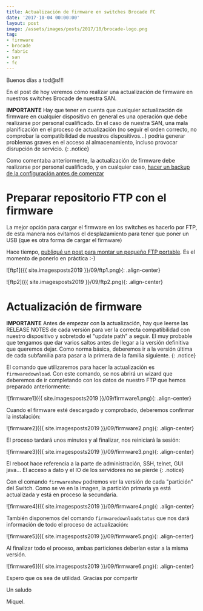 ```yaml
---
title: Actualización de firmware en switches Brocade FC
date: '2017-10-04 00:00:00'
layout: post
image: /assets/images/posts/2017/10/brocade-logo.png
tag:
- firmware
- brocade
- fabric
- san
- fc
---
```


Buenos días a tod@s!!!

En el post de hoy veremos cómo realizar una actualización de firmware en nuestros switches Brocade de nuestra SAN.

**IMPORTANTE** Hay que tener en cuenta que cualquier actualización de firmware en cualquier dispositivo en general es una operación que debe realizarse por personal cualificado. En el caso de nuestra SAN, una mala planificación en el proceso de actualización (no seguir el orden correcto, no comprobar la compatibilidad de nuestros dispositivos...) podría generar problemas graves en el acceso al almacenamiento, incluso provocar disrupción de servicio.
{: .notice}

Como comentaba anteriormente, la actualización de firmware debe realizarse por personal cualificado, y en cualquier caso, [hacer un backup de la configuración antes de comenzar](https://miquelmariano.github.io/2017/10/backup-configuracion-sw-brocade)

# Preparar repositorio FTP con el firmware

La mejor opción para cargar el firmware en los switches es hacerlo por FTP, de esta manera nos evitamos el desplazamiento para tener que poner un USB (que es otra forma de cargar el firmware)

Hace tiempo, [publiqué un post para montar un pequeño FTP portable](https://miquelmariano.github.io/2017/07/xlight-FTP). Es el momento de ponerlo en práctica :-)

![ftp1]({{ site.imagesposts2019 }}/09/ftp1.png){: .align-center}

![ftp2]({{ site.imagesposts2019 }}/09/ftp2.png){: .align-center}

# Actualización de firmware

**IMPORTANTE** Antes de empezar con la actualización, hay que leerse las RELEASE NOTES de cada versión para ver la correcta compatibilidad con nuestro dispositivo y sobretodo el "update path" a seguir. El muy probable que tengamos que dar varios saltos antes de llegar a la versión definitiva que queremos dejar. Como norma básica, deberemos ir a la versión última de cada sub­familia para pasar a la primera de la familia siguiente.
{: .notice}

El comando que utilizaremos para hacer la actualización es `firmwaredownload`. Con este comando, se nos abrirá un wizard que deberemos de ir completando con los datos de nuestro FTP que hemos preparado anteriormente:

![firmware1]({{ site.imagesposts2019 }}/09/firmware1.png){: .align-center}

Cuando el firmware esté descargado y comprobado, deberemos confirmar la instalación:

![firmware2]({{ site.imagesposts2019 }}/09/firmware2.png){: .align-center}

El proceso tardará unos minutos y al finalizar, nos reiniciará la sesión:

![firmware3]({{ site.imagesposts2019 }}/09/firmware3.png){: .align-center}

El reboot hace referencia a la parte de administración, SSH, telnet, GUI java... El acceso a dato y el IO de los servidores no se pierde
{: .notice}

Con el comando `firmwareshow` podremos ver la versión de cada "partición" del Switch. Como se ve en la imagen, la partición primaria ya está actualizada y está en proceso la secundaria.

![firmware4]({{ site.imagesposts2019 }}/09/firmware4.png){: .align-center}

También disponemos del comando `firmwaredownloadstatus` que nos dará información de todo el proceso de actualización:

![firmware5]({{ site.imagesposts2019 }}/09/firmware5.png){: .align-center}

Al finalizar todo el proceso, ambas particiones deberían estar a la misma versión.

![firmware6]({{ site.imagesposts2019 }}/09/firmware6.png){: .align-center}


Espero que os sea de utilidad.
Gracias por compartir

Un saludo

Miquel.



